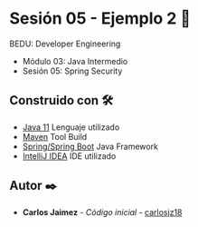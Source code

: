 # Sesión 05 - Ejemplo 2 🤖

BEDU: Developer Engineering
- Módulo 03: Java Intermedio
- Sesión 05: Spring Security

## Construido con 🛠️

* [Java 11]() Lenguaje utilizado
* [Maven]() Tool Build
* [Spring/Spring Boot]() Java Framework
* [IntelliJ IDEA]() IDE utilizado

## Autor ✒️

* **Carlos Jaimez** - *Código inicial* - [carlosjz18](https://github.com/carlosjz18)